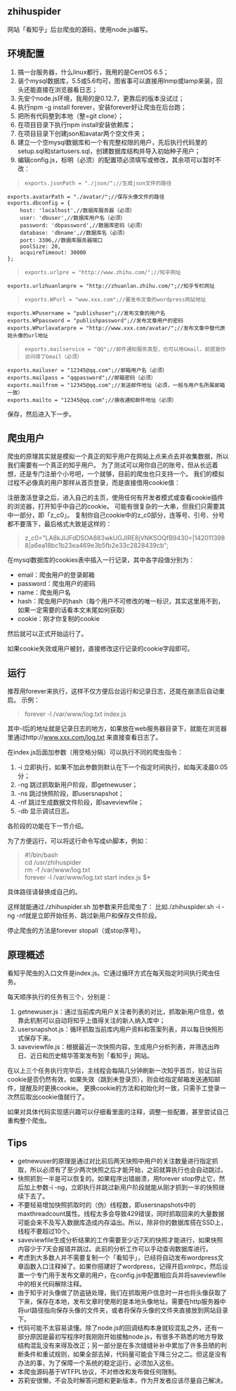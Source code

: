 ﻿## zhihuspider

网站「看知乎」后台爬虫的源码，使用node.js编写。

## 环境配置

1. 搞一台服务器，什么linux都行，我用的是CentOS 6.5；
2. 装个mysql数据库，5.5或5.6均可，图省事可以直接用lnmp或lamp来装，回头还能直接在浏览器看日志；
3. 先安个node.js环境，我用的是0.12.7，更靠后的版本没试过；
4. 执行npm -g install forever，安装forever好让爬虫在后台跑；
5. 把所有代码整到本地（整=git clone）；
6. 在项目目录下执行npm install安装依赖库；
7. 在项目目录下创建json和avatar两个空文件夹；
8. 建立一个空mysql数据库和一个有完整权限的用户，先后执行代码里的setup.sql和startusers.sql，创建数据库结构并导入初始种子用户；
9. 编辑config.js，标明（必须）的配置项必须填写或修改，其余项可以暂时不改：

>     exports.jsonPath = "./json/";//生成json文件的路径
    exports.avatarPath = "./avatar/";//保存头像文件的路径
    exports.dbconfig = {
        host: 'localhost',//数据库服务器（必须）
        user: 'dbuser',//数据库用户名（必须）
        password: 'dbpassword',//数据库密码（必须）
        database: 'dbname',//数据库名（必须）
        port: 3306,//数据库服务器端口
        poolSize: 20,
        acquireTimeout: 30000
    };

>     exports.urlpre = "http://www.zhihu.com/";//知乎网址
    exports.urlzhuanlanpre = "http://zhuanlan.zhihu.com/";//知乎专栏网址

>     exports.WPurl = "www.xxx.com";//要发布文章的wordpress网站地址
    exports.WPusername = "publishuser";//发布文章的用户名
    exports.WPpassword = "publishpassword";//发布文章用户的密码
    exports.WPurlavatarpre = "http://www.xxx.com/avatar/";//发布文章中替代原始头像的url地址

>     exports.mailservice = "QQ";//邮件通知服务类型，也可以用Gmail，前提是你访问得了Gmail（必须）
    exports.mailuser = "12345@qq.com";//邮箱用户名（必须）
    exports.mailpass = "qqpassword";//邮箱密码（必须）
    exports.mailfrom = "12345@qq.com";//发送邮件地址（必须，一般与用户名所属邮箱一致）
    exports.mailto = "12345@qq.com";//接收通知邮件地址（必须）

保存，然后进入下一步。

## 爬虫用户
爬虫的原理其实就是模拟一个真正的知乎用户在网站上点来点去并收集数据，所以我们需要有一个真正的知乎用户。
为了测试可以用你自己的账号，但从长远着想，还是专门注册个小号吧，一个就够，目前的爬虫也只支持一个。
我们的模拟过程不必像真的用户那样从首页登录，而是直接借用cookie值：

注册激活登录之后，进入自己的主页，使用任何有开发者模式或查看cookie插件的浏览器，打开知乎中自己的cookie。
可能有很复杂的一大串，但我们只需要其中一部分，即「z_c0」。
复制你自己cookie中的z_c0部分，连等号、引号、分号都不要落下，最后格式大致是这样的：

> z_c0="LA8kJIJFdDSOA883wkUGJIRE8jVNKSOQfB9430=|1420113988|a6ea18bc1b23ea469e3b5fb2e33c2828439cb";

在mysql数据库的cookies表中插入一行记录，其中各字段值分别为：

- email：爬虫用户的登录邮箱
- password：爬虫用户的密码
- name：爬虫用户名
- hash：爬虫用户的hash（每个用户不可修改的唯一标识，其实这里用不到，如果一定需要的话看本文末尾如何获取）
- cookie：刚才你复制的cookie

然后就可以正式开始运行了。

如果cookie失效或用户被封，直接修改这行记录的cookie字段即可。

## 运行
推荐用forever来执行，这样不仅方便后台运行和记录日志，还能在崩溃后自动重启。
示例：
> forever -l /var/www/log.txt index.js

其中-l后的地址就是记录日志的地方，如果放在web服务器目录下，就能在浏览器里通过http://www.xxx.com/log.txt 来直接查看日志了。

在index.js后面加参数（用空格分隔）可以执行不同的爬虫指令：

1. -i 立即执行，如果不加此参数则默认在下一个指定时间执行，如每天凌晨0:05分；
2. -ng 跳过抓取新用户阶段，即getnewuser；
3. -ns 跳过快照阶段，即usersnapshot；
4. -nf 跳过生成数据文件阶段，即saveviewfile；
5. -db 显示调试日志。

各阶段的功能在下一节介绍。

为了方便运行，可以将这行命令写成sh脚本，例如：
>  #!/bin/bash  
cd /usr/zhihuspider  
rm -f /var/www/log.txt  
forever -l /var/www/log.txt start index.js $*

具体路径请替换成自己的。  

这样就能通过./zhihuspider.sh 加参数来开启爬虫了：
比如./zhihuspider.sh -i -ng -nf就是立即开始任务、跳过新用户和保存文件阶段。  

停止爬虫的方法是forever stopall（或stop序号）。

## 原理概述
看知乎爬虫的入口文件是index.js。它通过循环方式在每天指定时间执行爬虫任务。

每天顺序执行的任务有三个，分别是：

1. getnewuser.js：通过当前库内用户关注者列表的对比，抓取新用户信息，依靠此机制可以自动将知乎上值得关注的新人纳入库中；
2. usersnapshot.js：循环抓取当前库内用户资料和答案列表，并以每日快照形式保存下来。
3. saveviewfile.js：根据最近一次快照内容，生成用户分析列表，并筛选出昨日、近日和历史精华答案发布到「看知乎」网站。

在以上三个任务执行完毕后，主线程会每隔几分钟刷新一次知乎首页，验证当前cookie是否仍然有效，如果失效（跳到未登录页），则会给指定邮箱发送通知邮件，提醒及时更换cookie。
更换cookie的方法和初始化时一致，只需手工登录一次然后取出cookie值就行了。



如果对具体代码实现感兴趣可以仔细看里面的注释，调整一些配置，甚至尝试自己重构整个爬虫。

## Tips
- getnewuser的原理是通过对比前后两天快照中用户的关注数量进行指定抓取，所以必须有了至少两次快照之后才能开始，之前就算执行也会自动跳过。
- 快照抓到一半是可以恢复的。如果程序出错崩溃，用forever stop停止它，然后加上参数-i -ng，立即执行并跳过新用户阶段就能从刚才抓到一半的快照继续下去了。
- 不要轻易增加快照抓取时的（伪）线程数，即usersnapshots中的maxthreadcount属性。线程太多会导致429错误，同时抓取回来的大量数据可能会来不及写入数据库造成内存溢出。所以，除非你的数据库搭在SSD上，线程不要超过10个。
- saveviewfile生成分析结果的工作需要至少近7天的快照才能进行，如果快照内容少于7天会报错并跳过。此前的分析工作可以手动查询数据库进行。
- 考虑到大多数人并不需要复制一个「看知乎」，已经将自动发布wordpress文章函数入口注释掉了。如果你搭建好了wordpress，记得开启xmlrpc，然后设置一个专门用于发布文章的用户，在config.js中配置相应兵并将saveviewfile中的相关代码解除注释。
- 由于知乎对头像做了防盗链处理，我们在抓取用户信息时一并也将头像获取了下来，保存在本地，发布文章时使用的是本地头像地址。需要在http服务器中将url路径指向保存头像的文件夹，或者将保存头像的文件夹直接放到网站目录下。
- 代码可能不太容易读懂。除了node.js的回调结构本身就较混乱之外，还有一部分原因是最初写程序时我刚刚开始接触node.js，有很多不熟悉的地方导致结构混乱没有来得及改正；另一部分是在多次缝缝补补中累加了许多丑陋的判断条件和重试规则，如果全部去掉，代码量可能会下降三分之二。但这是没有办法的事，为了保障一个系统的稳定运行，必须加入这些。
- 本爬虫源码基于WTFPL协议，不对修改和发布做任何限制。
- 苏莉安很懒，不会及时解答问题和更新版本，作为开发者应该尽量自己解决。
